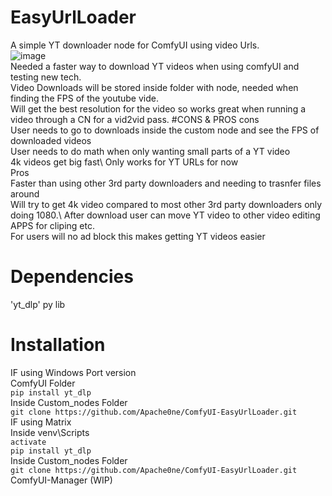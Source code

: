 # EasyUrlLoader
A simple YT downloader node for ComfyUI using video Urls. \
![image](https://github.com/user-attachments/assets/30501d79-6073-4653-8eaf-452ebc7fd719)\
Needed a faster way to download YT videos when using comfyUI and testing new tech. \
Video Downloads will be stored inside folder with node, needed when finding the FPS of the youtube vide. \
Will get the best resolution for the video so works great when running a video through a CN for a vid2vid pass.
#CONS & PROS
cons\
User needs to go to downloads inside the custom node and see the FPS of downloaded videos\
User needs to do math when only wanting small parts of a YT video\
4k videos get big fast\ 
Only works for YT URLs for now\
Pros\
Faster than using other 3rd party downloaders and needing to trasnfer files around\
Will try to get 4k video compared to most other 3rd party downloaders only doing 1080.\ 
After download user can move YT video to other video editing APPS for cliping etc.\
For users will no ad block this makes getting YT videos easier
# Dependencies
'yt_dlp' py lib
# Installation
IF using Windows Port version\
ComfyUI Folder\
```pip install yt_dlp```\
Inside Custom_nodes Folder\
```git clone https://github.com/Apache0ne/ComfyUI-EasyUrlLoader.git ```\
IF using Matrix \
Inside venv\Scripts\
```activate```\
```pip install yt_dlp```\
Inside Custom_nodes Folder\
```git clone https://github.com/Apache0ne/ComfyUI-EasyUrlLoader.git ```\
ComfyUI-Manager (WIP)
